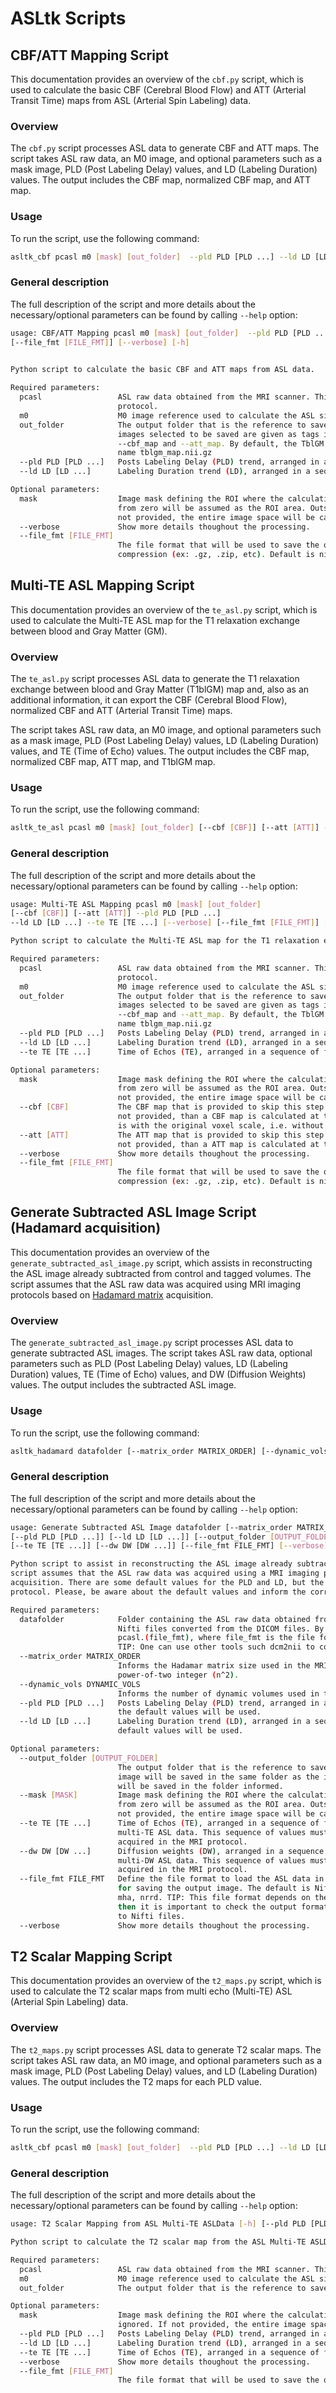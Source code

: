 # ASLtk Scripts

## CBF/ATT Mapping Script

This documentation provides an overview of the `cbf.py` script, which is used to calculate the basic CBF (Cerebral Blood Flow) and ATT (Arterial Transit Time) maps from ASL (Arterial Spin Labeling) data.

### Overview

The `cbf.py` script processes ASL data to generate CBF and ATT maps. The script takes ASL raw data, an M0 image, and optional parameters such as a mask image, PLD (Post Labeling Delay) values, and LD (Labeling Duration) values. The output includes the CBF map, normalized CBF map, and ATT map.

### Usage

To run the script, use the following command:

```bash
asltk_cbf pcasl m0 [mask] [out_folder]  --pld PLD [PLD ...] --ld LD [LD ...] [--verbose] [--file_fmt [FILE_FMT]] [-h] [options]
```

### General description

The full description of the script and more details about the necessary/optional parameters can be found by calling `--help` option:

```bash
usage: CBF/ATT Mapping pcasl m0 [mask] [out_folder]  --pld PLD [PLD ...] --ld LD [LD ...] 
[--file_fmt [FILE_FMT]] [--verbose] [-h] 
                       

Python script to calculate the basic CBF and ATT maps from ASL data.

Required parameters:
  pcasl                 ASL raw data obtained from the MRI scanner. This must be the basic PLD ASL MRI acquisition
                        protocol.
  m0                    M0 image reference used to calculate the ASL signal.
  out_folder            The output folder that is the reference to save all the output images in the script. The
                        images selected to be saved are given as tags in the script caller, e.g. the options
                        --cbf_map and --att_map. By default, the TblGM map is placed in the output folder with the
                        name tblgm_map.nii.gz
  --pld PLD [PLD ...]   Posts Labeling Delay (PLD) trend, arranged in a sequence of float numbers
  --ld LD [LD ...]      Labeling Duration trend (LD), arranged in a sequence of float numbers.

Optional parameters:
  mask                  Image mask defining the ROI where the calculations must be done. Any pixel value different
                        from zero will be assumed as the ROI area. Outside the mask (value=0) will be ignored. If
                        not provided, the entire image space will be calculated.
  --verbose             Show more details thoughout the processing.
  --file_fmt [FILE_FMT]
                        The file format that will be used to save the output images. It is not allowed image
                        compression (ex: .gz, .zip, etc). Default is nii, but it can be choosen: mha, nrrd.
```

## Multi-TE ASL Mapping Script

This documentation provides an overview of the `te_asl.py` script, which is used to calculate the Multi-TE ASL map for the T1 relaxation exchange between blood and Gray Matter (GM).

### Overview

The `te_asl.py` script processes ASL data to generate the T1 relaxation exchange between blood and Gray Matter (T1blGM) map and, also as an additional information, it can export the CBF (Cerebral Blood Flow), normalized CBF and ATT (Arterial Transit Time) maps. 

The script takes ASL raw data, an M0 image, and optional parameters such as a mask image, PLD (Post Labeling Delay) values, LD (Labeling Duration) values, and TE (Time of Echo) values. The output includes the CBF map, normalized CBF map, ATT map, and T1blGM map.

### Usage

To run the script, use the following command:

```bash
asltk_te_asl pcasl m0 [mask] [out_folder] [--cbf [CBF]] [--att [ATT]] --pld PLD PLD ...] --ld LD [LD ...] --te TE [TE ...] [--file_fmt [FILE_FMT]] [--verbose] [-h] 
```

### General description

The full description of the script and more details about the necessary/optional parameters can be found by calling `--help` option:

```bash
usage: Multi-TE ASL Mapping pcasl m0 [mask] [out_folder] 
[--cbf [CBF]] [--att [ATT]] --pld PLD [PLD ...] 
--ld LD [LD ...] --te TE [TE ...] [--verbose] [--file_fmt [FILE_FMT]] [-h] 

Python script to calculate the Multi-TE ASL map for the T1 relaxation exchange between blood and Gray Matter (GM).

Required parameters:
  pcasl                 ASL raw data obtained from the MRI scanner. This must be the multi-TE ASL MRI acquisition
                        protocol.
  m0                    M0 image reference used to calculate the ASL signal.
  out_folder            The output folder that is the reference to save all the output images in the script. The
                        images selected to be saved are given as tags in the script caller, e.g. the options
                        --cbf_map and --att_map. By default, the TblGM map is placed in the output folder with the
                        name tblgm_map.nii.gz
  --pld PLD [PLD ...]   Posts Labeling Delay (PLD) trend, arranged in a sequence of float numbers
  --ld LD [LD ...]      Labeling Duration trend (LD), arranged in a sequence of float numbers.
  --te TE [TE ...]      Time of Echos (TE), arranged in a sequence of float numbers.

Optional parameters:
  mask                  Image mask defining the ROI where the calculations must be done. Any pixel value different
                        from zero will be assumed as the ROI area. Outside the mask (value=0) will be ignored. If
                        not provided, the entire image space will be calculated.
  --cbf [CBF]           The CBF map that is provided to skip this step in the MultiTE-ASL calculation. If CBF is
                        not provided, than a CBF map is calculated at the runtime. Important: The CBF passed here
                        is with the original voxel scale, i.e. without voxel normalization.
  --att [ATT]           The ATT map that is provided to skip this step in the MultiTE-ASL calculation. If ATT is
                        not provided, than a ATT map is calculated at the runtime.
  --verbose             Show more details thoughout the processing.
  --file_fmt [FILE_FMT]
                        The file format that will be used to save the output images. It is not allowed image
                        compression (ex: .gz, .zip, etc). Default is nii, but it can be choosen: mha, nrrd.
```

## Generate Subtracted ASL Image Script (Hadamard acquisition)

This documentation provides an overview of the `generate_subtracted_asl_image.py` script, which assists in reconstructing the ASL image already subtracted from control and tagged volumes. The script assumes that the ASL raw data was acquired using MRI imaging protocols based on [Hadamard matrix](https://en.wikipedia.org/wiki/Hadamard_matrix) acquisition.

### Overview

The `generate_subtracted_asl_image.py` script processes ASL data to generate subtracted ASL images. The script takes ASL raw data, optional parameters such as PLD (Post Labeling Delay) values, LD (Labeling Duration) values, TE (Time of Echo) values, and DW (Diffusion Weights) values. The output includes the subtracted ASL image.

### Usage

To run the script, use the following command:

```bash
asltk_hadamard datafolder [--matrix_order MATRIX_ORDER] [--dynamic_vols DYNAMIC_VOLS] [--pld PLD [PLD ...]] [--ld LD [LD ...]] [--output_folder [OUTPUT_FOLDER]] [--mask [MASK]] [--te TE [TE ...]] [--dw DW [DW ...]] [--file_fmt FILE_FMT] [--verbose] [-h]
```

### General description

The full description of the script and more details about the necessary/optional parameters can be found by calling `--help` option:

```bash
usage: Generate Subtracted ASL Image datafolder [--matrix_order MATRIX_ORDER] [--dynamic_vols DYNAMIC_VOLS] 
[--pld PLD [PLD ...]] [--ld LD [LD ...]] [--output_folder [OUTPUT_FOLDER]] [--mask [MASK]] 
[--te TE [TE ...]] [--dw DW [DW ...]] [--file_fmt FILE_FMT] [--verbose] [-h] 

Python script to assist in reconstructing the ASL image already subtract from control and tagged volumes. This
script assumes that the ASL raw data was acquired using a MRI imaging protocols based on Hadamard matrix
acquisition. There are some default values for the PLD and LD, but the user can inform the values used in the MRI
protocol. Please, be aware about the default values and inform the correct values used in the MRI protocol.

Required parameters:
  datafolder            Folder containing the ASL raw data obtained from the MRI scanner. This folder must have the
                        Nifti files converted from the DICOM files. By default the output file name adopted is
                        pcasl.(file_fmt), where file_fmt is the file format informed in the parameter --file_fmt.
                        TIP: One can use other tools such dcm2nii to convert DICOM data to Nifti.
  --matrix_order MATRIX_ORDER
                        Informs the Hadamar matrix size used in the MRI imaging protocol. This must be a positive
                        power-of-two integer (n^2).
  --dynamic_vols DYNAMIC_VOLS
                        Informs the number of dynamic volumes used in the MRI acquisition.
  --pld PLD [PLD ...]   Posts Labeling Delay (PLD) trend, arranged in a sequence of float numbers. If not passed,
                        the default values will be used.
  --ld LD [LD ...]      Labeling Duration trend (LD), arranged in a sequence of float numbers. If not passed, the
                        default values will be used.

Optional parameters:
  --output_folder [OUTPUT_FOLDER]
                        The output folder that is the reference to save the output image. By default, the output
                        image will be saved in the same folder as the input data. If informed, the output image
                        will be saved in the folder informed.
  --mask [MASK]         Image mask defining the ROI where the calculations must be done. Any pixel value different
                        from zero will be assumed as the ROI area. Outside the mask (value=0) will be ignored. If
                        not provided, the entire image space will be calculated.
  --te TE [TE ...]      Time of Echos (TE), arranged in a sequence of float numbers. This is only required for
                        multi-TE ASL data. This sequence of values must be in accordance with the number of volumes
                        acquired in the MRI protocol.
  --dw DW [DW ...]      Diffusion weights (DW), arranged in a sequence of float numbers. This is only required for
                        multi-DW ASL data. This sequence of values must be in accordance with the number of volumes
                        acquired in the MRI protocol.
  --file_fmt FILE_FMT   Define the file format to load the ASL data in the datafolder parameter and also be used
                        for saving the output image. The default is Nifti format (nii). File formats allowed: nii,
                        mha, nrrd. TIP: This file format depends on the output of the DICOM converter tool used,
                        then it is important to check the output format of the tool used to convert the DICOM files
                        to Nifti files.
  --verbose             Show more details thoughout the processing.
```

## T2 Scalar Mapping Script

This documentation provides an overview of the `t2_maps.py` script, which is used to calculate the T2 scalar maps from multi echo (Multi-TE) ASL (Arterial Spin Labeling) data.

### Overview

The `t2_maps.py` script processes ASL data to generate T2 scalar maps. The script takes ASL raw data, an M0 image, and optional parameters such as a mask image, PLD (Post Labeling Delay) values, and LD (Labeling Duration) values. The output includes the T2 maps for each PLD value.

### Usage

To run the script, use the following command:

```bash
asltk_cbf pcasl m0 [mask] [out_folder]  --pld PLD [PLD ...] --ld LD [LD ...] [--verbose] [--file_fmt [FILE_FMT]] [-h] [options]
```

### General description

The full description of the script and more details about the necessary/optional parameters can be found by calling `--help` option:

```bash
usage: T2 Scalar Mapping from ASL Multi-TE ASLData [-h] [--pld PLD [PLD ...]] [--ld LD [LD ...]] [--te TE [TE ...]] [--verbose] [--file_fmt [FILE_FMT]] pcasl m0 [mask] [out_folder]

Python script to calculate the T2 scalar map from the ASL Multi-TE ASLData.

Required parameters:
  pcasl                 ASL raw data obtained from the MRI scanner. This must be the multi-TE ASL MRI acquisition protocol.
  m0                    M0 image reference used to calculate the ASL signal.
  out_folder            The output folder that is the reference to save all the output images in the script.

Optional parameters:
  mask                  Image mask defining the ROI where the calculations must be done. Any pixel value different from zero will be assumed as the ROI area. Outside the mask (value=0) will be
                        ignored. If not provided, the entire image space will be calculated.
  --pld PLD [PLD ...]   Posts Labeling Delay (PLD) trend, arranged in a sequence of float numbers. If not passed, the default values will be used.
  --ld LD [LD ...]      Labeling Duration trend (LD), arranged in a sequence of float numbers. If not passed, the default values will be used.
  --te TE [TE ...]      Time of Echos (TE), arranged in a sequence of float numbers. If not passed, the default values will be used.
  --verbose             Show more details thoughout the processing.
  --file_fmt [FILE_FMT]
                        The file format that will be used to save the output images. It is not allowed image compression (ex: .gz, .zip, etc). Default is nii, but it can be choosen: mha, nrrd.
```